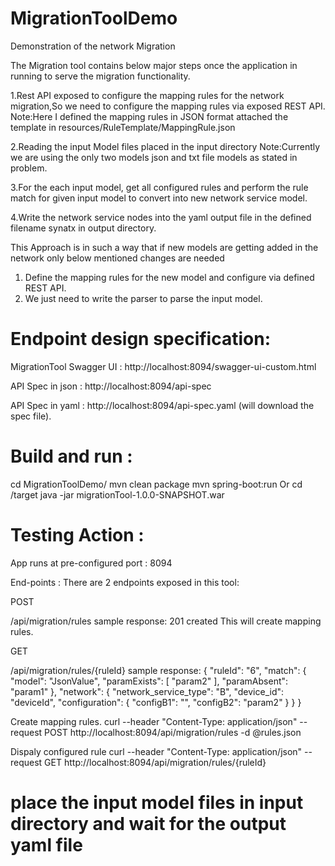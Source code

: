 # MigrationToolDemo
Demonstration of the network Migration

The Migration tool contains below major steps once the application in running to serve the migration functionality.

1.Rest API exposed to configure the mapping rules for the network migration,So we need to configure the mapping rules via exposed REST API.
Note:Here I defined the mapping rules in JSON format attached the template in resources/RuleTemplate/MappingRule.json

2.Reading the input Model files placed in the input directory
Note:Currently we are using the only two models json and txt file models as stated in problem.

3.For the each input model, get all configured rules and perform the rule match for given input model to convert into new network service model.

4.Write the network service nodes into the yaml output file in the defined filename synatx in output directory.

This Approach is in such a way that if new models are getting added in the network only below mentioned changes are needed

1. Define the mapping rules for the new model and configure  via defined REST API.
2. We just need to write the parser to parse the input model.


# Endpoint design specification:

MigrationTool Swagger UI : http://localhost:8094/swagger-ui-custom.html

API Spec in json : http://localhost:8094/api-spec

API Spec in yaml : http://localhost:8094/api-spec.yaml (will download the spec file).

# Build and run :
cd MigrationToolDemo/
mvn clean package
mvn spring-boot:run
Or
cd /target
java -jar migrationTool-1.0.0-SNAPSHOT.war

# Testing Action :
App runs at pre-configured port : 8094

End-points : There are 2 endpoints exposed in this tool:

POST

/api/migration/rules
sample response:
201 created 
This will create  mapping rules.

GET

/api/migration/rules/{ruleId}
sample response:
{
    "ruleId": "6",
    "match": {
        "model": "JsonValue",
        "paramExists": [
            "param2"
        ],
        "paramAbsent": "param1"
    },
    "network": {
        "network_service_type": "B",
        "device_id": "deviceId",
        "configuration": {
            "configB1": "",
            "configB2": "param2"
        }
    }
}

Create mapping rules.
curl --header "Content-Type: application/json" --request POST http://localhost:8094/api/migration/rules -d  @rules.json

Dispaly configured rule 
curl --header "Content-Type: application/json" --request GET http://localhost:8094/api/migration/rules/{ruleId}


# place the input model files in input directory and wait for the output yaml file
